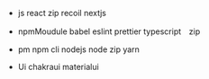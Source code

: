 - js
react zip
recoil
nextjs

- npmMoudule
babel
eslint
prettier
typescript　zip

- pm
npm cli
nodejs node zip
yarn

- Ui
chakraui
materialui
